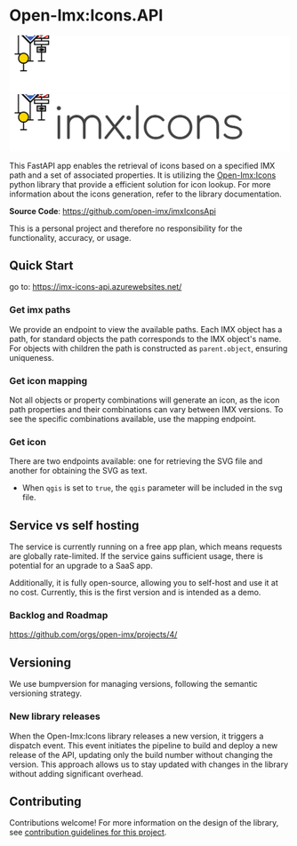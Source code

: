 # Open-Imx:Icons.API

![imxInsights logo](https://raw.githubusercontent.com/open-imx/imxIcons/main/docs/assets/logo.svg#only-dark#gh-dark-mode-only)
![imxInsights logo](https://raw.githubusercontent.com/open-imx/imxIcons/main/docs/assets/logo-light.svg#only-light#gh-light-mode-only)

This FastAPI app enables the retrieval of icons based on a specified IMX path and a set of associated properties. 
It is utilizing the <a href="https://github.com/open-imx/ImxIcons" target="_blank">Open-Imx:Icons</a> python library that provide a efficient solution for icon lookup.
For more information about the icons generation, refer to the library documentation.

**Source Code**: <a href="https://github.com/open-imx/ImxIconsApi" target="_blank">https://github.com/open-imx/imxIconsApi</a>

This is a personal project and therefore no responsibility for the functionality, accuracy, or usage.

## Quick Start
go to: <a href="https://imx-icons-api.azurewebsites.net/" target="_blank">https://imx-icons-api.azurewebsites.net/</a>

### Get imx paths
We provide an endpoint to view the available paths. Each IMX object has a path, for standard objects the path corresponds to the IMX object's name. For objects with children the path is constructed as `parent.object`, ensuring uniqueness.

### Get icon mapping
Not all objects or property combinations will generate an icon, as the icon path properties and their combinations can vary between IMX versions. To see the specific combinations available, use the mapping endpoint.

### Get icon
There are two endpoints available: one for retrieving the SVG file and another for obtaining the SVG as text. 
- When `qgis` is set to `true`, the `qgis` parameter will be included in the svg file.

## Service vs self hosting
The service is currently running on a free app plan, which means requests are globally rate-limited. 
If the service gains sufficient usage, there is potential for an upgrade to a SaaS app.

Additionally, it is fully open-source, allowing you to self-host and use it at no cost. Currently, this is the first version and is intended as a demo.

### Backlog and Roadmap
<a href="https://github.com/orgs/open-imx/projects/4/" target="_blank">https://github.com/orgs/open-imx/projects/4/</a>

## Versioning
We use bumpversion for managing versions, following the semantic versioning strategy. 

### New library releases
When the Open-Imx:Icons library releases a new version, it triggers a dispatch event. This event initiates the pipeline to build and deploy a new release of the API, updating only the build number without changing the version.
This approach allows us to stay updated with changes in the library without adding significant overhead.

## Contributing
Contributions welcome! For more information on the design of the library, see [contribution guidelines for this project](CONTRIBUTING.md).
